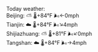 Today weather:  
Beijing: ⛅️  🌡️+84°F 🌬️←0mph  
Tianjin: ☁️ 🌡️+84°F 🌬️↘4mph  
Shijiazhuang: ⛅️  🌡️+81°F 🌬️↙0mph  
Tangshan: ☁️ 🌡️+84°F 🌬️→4mph  
